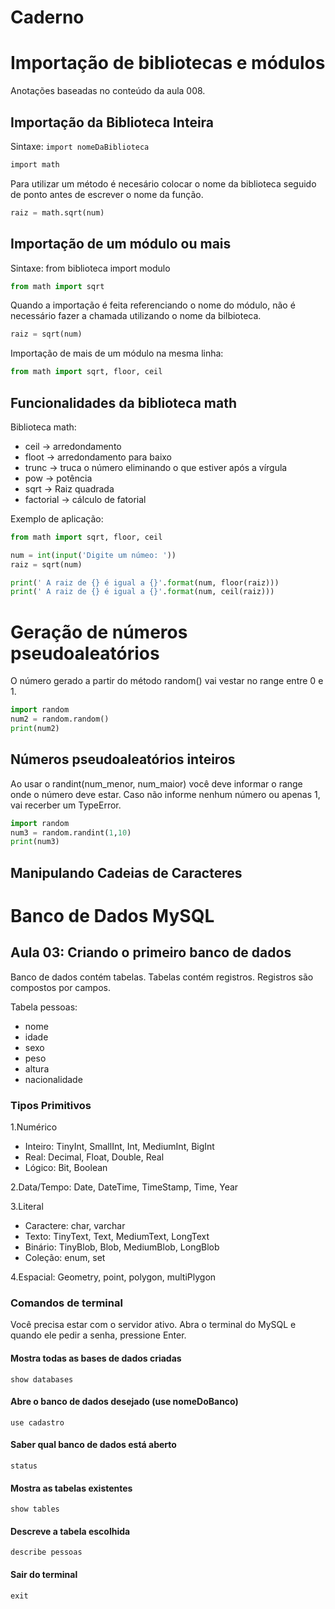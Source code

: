 # Caderno


# Importação de bibliotecas e módulos

Anotações baseadas no conteúdo da aula 008.

## Importação da Biblioteca Inteira

Sintaxe: `import nomeDaBiblioteca`

```txt
import math
```

Para utilizar um método é necesário colocar o nome da biblioteca seguido de ponto antes de escrever o nome da função.

```py
raiz = math.sqrt(num)
```

## Importação de um módulo ou mais

Sintaxe: from biblioteca import modulo

```py
from math import sqrt
```
Quando a importação é feita referenciando o nome do módulo, não é necessário fazer a chamada utilizando o nome da bilbioteca.

```py
raiz = sqrt(num)
```

Importação de mais de um módulo na mesma linha:

```py
from math import sqrt, floor, ceil
```


## Funcionalidades da biblioteca math

Biblioteca math:
* ceil -> arredondamento
* floot -> arredondamento para baixo
* trunc -> truca o número eliminando o que estiver após a vírgula
* pow -> potência
* sqrt -> Raiz quadrada
* factorial ->  cálculo de fatorial


Exemplo de aplicação:

```py
from math import sqrt, floor, ceil

num = int(input('Digite um númeo: '))
raiz = sqrt(num)

print(' A raiz de {} é igual a {}'.format(num, floor(raiz)))
print(' A raiz de {} é igual a {}'.format(num, ceil(raiz)))
```

# Geração de números pseudoaleatórios

O número gerado a partir do método random() vai vestar no range entre 0 e 1.
```py
import random
num2 = random.random()
print(num2)
```
## Números pseudoaleatórios inteiros
Ao usar o randint(num_menor, num_maior) você deve informar o range onde o número deve estar. Caso não informe nenhum número ou apenas 1, vai recerber um TypeError.

```py
import random
num3 = random.randint(1,10)
print(num3)
```


## Manipulando Cadeias de Caracteres


# Banco de Dados MySQL

## Aula 03: Criando o primeiro banco de dados

Banco de dados contém tabelas.
Tabelas contém registros.
Registros são compostos por campos.

Tabela pessoas:
* nome
* idade
* sexo
* peso
* altura
* nacionalidade

### Tipos Primitivos

1.Numérico
* Inteiro: TinyInt, SmallInt, Int, MediumInt, BigInt
* Real: Decimal, Float, Double, Real
* Lógico: Bit, Boolean

2.Data/Tempo: Date, DateTime, TimeStamp, Time, Year

3.Literal
* Caractere: char, varchar
* Texto: TinyText, Text, MediumText, LongText
* Binário: TinyBlob, Blob, MediumBlob, LongBlob
* Coleção: enum, set

4.Espacial: Geometry, point, polygon, multiPlygon

### Comandos de terminal
Você precisa estar com o servidor ativo.
Abra o terminal do MySQL e quando ele pedir a senha, pressione Enter.

#### Mostra todas as bases de dados criadas
```
show databases
```

#### Abre o banco de dados desejado (use nomeDoBanco)
```
use cadastro
```

#### Saber qual banco de dados está aberto
```
status
```

#### Mostra as tabelas existentes
```
show tables
```

#### Descreve a tabela escolhida
```
describe pessoas
```

#### Sair do terminal
```
exit
```